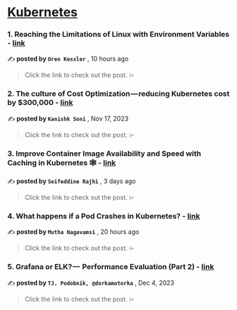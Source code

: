 
<h1><a href=https://medium.com/tag/kubernetes/recommended target="_blank" rel="noopener noreferrer">Kubernetes</a></h1>
<h3>1. Reaching the Limitations of Linux with Environment Variables - <a href=https://medium.com/@oren.kessler/reaching-the-limitations-of-linux-with-environment-variables-9591a704a0f0?source=tag_recommended_feed---------0-84----------kubernetes----------fcf798cd_9d6e_405c_a03d_5fe80edc6853------- target="_blank" rel="noopener noreferrer">link</a></h3>

✍️ **posted by `Oren Kessler`** <date> , 10 hours ago</date>

<blockquote>Click the link to check out the post. ⌲</blockquote>

<h3>2. The culture of Cost Optimization — reducing Kubernetes cost by $300,000 - <a href=https://medium.com/razorpay-engineering/the-culture-of-cost-optimization-reducing-kubernetes-cost-by-300-000-32611cdd19d9?source=tag_recommended_feed---------1-107----------kubernetes----------fcf798cd_9d6e_405c_a03d_5fe80edc6853------- target="_blank" rel="noopener noreferrer">link</a></h3>

✍️ **posted by `Kanishk Soni`** <date> , Nov 17, 2023</date>

<blockquote>Click the link to check out the post. ⌲</blockquote>

<h3>3. Improve Container Image Availability and Speed with Caching in Kubernetes 🕸 - <a href=https://medium.com/itnext/improve-container-image-availability-and-speed-with-caching-in-kubernetes-870fa7bfa1ed?source=tag_recommended_feed---------2-85----------kubernetes----------fcf798cd_9d6e_405c_a03d_5fe80edc6853------- target="_blank" rel="noopener noreferrer">link</a></h3>

✍️ **posted by `Seifeddine Rajhi`** <date> , 3 days ago</date>

<blockquote>Click the link to check out the post. ⌲</blockquote>

<h3>4. What happens if a Pod Crashes in Kubernetes? - <a href=https://medium.com/@muthanagavamsi/what-happens-if-a-pod-crashes-in-kubernetes-4f66dd6b6dd2?source=tag_recommended_feed---------3-84----------kubernetes----------fcf798cd_9d6e_405c_a03d_5fe80edc6853------- target="_blank" rel="noopener noreferrer">link</a></h3>

✍️ **posted by `Mutha Nagavamsi`** <date> , 20 hours ago</date>

<blockquote>Click the link to check out the post. ⌲</blockquote>

<h3>5. Grafana or ELK? —  Performance Evaluation (Part 2) - <a href=https://medium.com/gitconnected/grafana-or-elk-performance-evaluation-part-2-65c8ace147ae?source=tag_recommended_feed---------4-107----------kubernetes----------fcf798cd_9d6e_405c_a03d_5fe80edc6853------- target="_blank" rel="noopener noreferrer">link</a></h3>

✍️ **posted by `TJ. Podobnik, @dorkamotorka`** <date> , Dec 4, 2023</date>

<blockquote>Click the link to check out the post. ⌲</blockquote>

